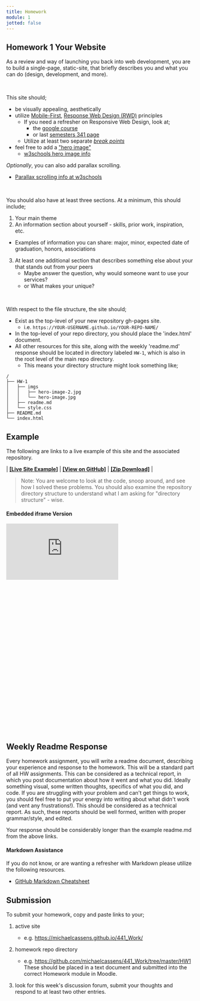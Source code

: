 ```yaml
---
title: Homework
module: 1
jotted: false
---
```


## Homework 1 Your Website

As a review and way of launching you back into web development, you are to build a single-page, static-site, that briefly describes you and what you can do (design, development, and more).

<br />


This site should;

- be visually appealing, aesthetically
- utilize [Mobile-First](https://medium.com/@Vincentxia77/what-is-mobile-first-design-why-its-important-how-to-make-it-7d3cf2e29d00), [Response Web Design (RWD)](https://www.w3schools.com/html/html_responsive.asp) principles
    - If you need a refresher on Responsive Web Design, look at;
        - the [google course](https://developers.google.com/web/fundamentals/design-and-ui/responsive/)
        - or last [semesters 341 page](https://montana-media-arts.github.io/341-web-design-Fall2020/topic-12/overview/)
    - Utilize at least two separate [_break points_](https://responsivedesign.is/strategy/page-layout/defining-breakpoints/)
- feel free to add a ["hero image"](https://envato.com/blog/exploring-hero-image-trend-web-design/)
    - [w3schools hero image info](https://www.w3schools.com/howto/howto_css_hero_image.asp)

_Optionally_, you can also add parallax scrolling.

- [Parallax scrolling info at w3schools](https://www.w3schools.com/howto/howto_css_parallax.asp)


<br />


You should also have at least three sections. At a minimum, this should include;

1. Your main theme
2. An information section about yourself - skills, prior work, inspiration, etc.
- Examples of information you can share: major, minor, expected date of graduation, honors, associations 
3. At least one additional section that describes something else about your that stands out from your peers
    - Maybe answer the question, why would someone want to use your services?
    - or What makes your unique?

<br />


With respect to the file structure, the site should;

- Exist as the top-level of your new repository gh-pages site.
    - i.e. `https://YOUR-USERNAME.github.io/YOUR-REPO-NAME/`
- In the top-level of your repo directory, you should place the 'index.html' document.
- All other resources for this site, along with the weekly 'readme.md' response should be located in directory labeled `HW-1`, which is also in the root level of the main repo directory.
    - This means your directory structure might look something like;

```
/
├── HW-1
│   ├── imgs
│   │   ├── hero-image-2.jpg
│   │   └── hero-image.jpg
│   ├── readme.md
│   └── style.css
├── README.md
└── index.html
```


## Example

The following are links to a live example of this site and the associated repository.


| [**[Live Site Example]**](https://michaelcassens.github.io/441_Work/) | [**[View on GitHub]**](https://github.com/michaelcassens/441_Work) | [**[Zip Download]**](https://github.com/michaelcassens/441_Work/tree/master/HW1/HW-1.zip) |


> Note: You are welcome to look at the code, snoop around, and see how I solved these problems. You should also examine the repository directory structure to understand what I am asking for "directory structure" - wise.

#### Embedded iframe Version

<div class="displayed_code_example">
    <div class="embed-responsive" style="padding-bottom:80%"><iframe class="embed-responsive-item" src="https://michaelcassens.github.io/441_Work/" frameborder="0" allowfullscreen></iframe></div>
</div>


## Weekly Readme Response

Every homework assignment, you will write a readme document, describing your experience and response to the homework. This will be a standard part of all HW assignments. This can be considered as a technical report, in which you post documentation about how it went and what you did. Ideally something visual, some written thoughts, specifics of what you did, and code. If you are struggling with your problem and can't get things to work, you should feel free to put your energy into writing about what didn't work (and vent any frustrations!). This should be considered as a technical report. As such, these reports should be well formed, written with proper grammar/style, and edited.

Your response should be considerably longer than the example readme.md from the above links.

#### Markdown Assistance

If you do not know, or are wanting a refresher with Markdown please utilize the following resources.

- [GitHub Markdown Cheatsheet](https://github.com/adam-p/markdown-here/wiki/Markdown-Cheatsheet)


## Submission

To submit your homework, copy and paste links to your;

1. active site
    - e.g. https://michaelcassens.github.io/441_Work/
2. homework repo directory
    - e.g. https://github.com/michaelcassens/441_Work/tree/master/HW1
These should be placed in a text document and submitted into the correct Homework module in Moodle.

3. look for this week's discussion forum, submit your thoughts and respond to at least two other entries.